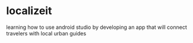# localizeit
learning how to use android studio by developing an app that will connect travelers with local urban guides
